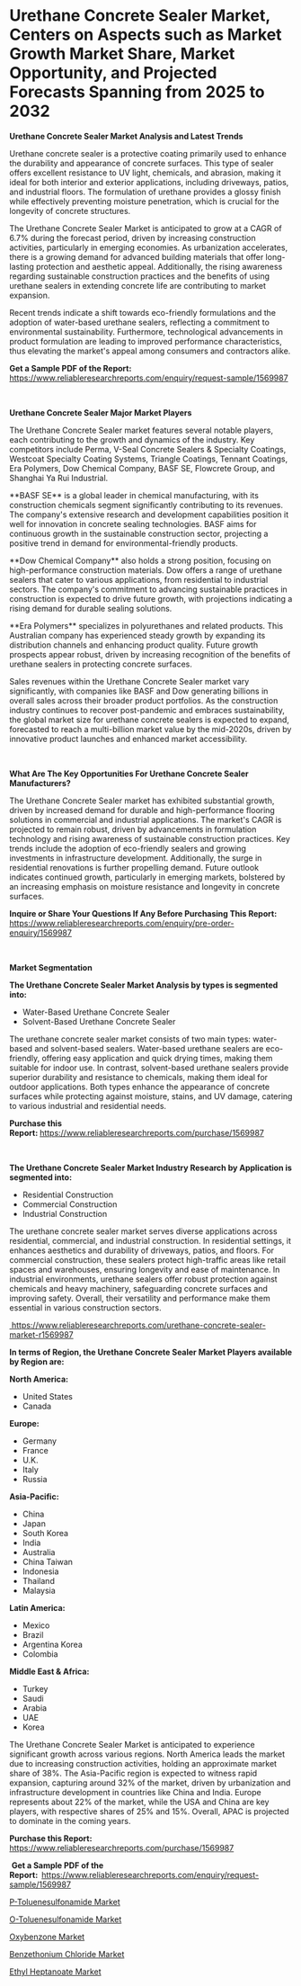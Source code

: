 <p><h1>Urethane Concrete Sealer Market, Centers on Aspects such as Market Growth Market Share, Market Opportunity, and Projected Forecasts Spanning from 2025 to 2032</h1></p><p><strong>Urethane Concrete Sealer Market Analysis and Latest Trends</strong></p>
<p><p>Urethane concrete sealer is a protective coating primarily used to enhance the durability and appearance of concrete surfaces. This type of sealer offers excellent resistance to UV light, chemicals, and abrasion, making it ideal for both interior and exterior applications, including driveways, patios, and industrial floors. The formulation of urethane provides a glossy finish while effectively preventing moisture penetration, which is crucial for the longevity of concrete structures.</p><p>The Urethane Concrete Sealer Market is anticipated to grow at a CAGR of 6.7% during the forecast period, driven by increasing construction activities, particularly in emerging economies. As urbanization accelerates, there is a growing demand for advanced building materials that offer long-lasting protection and aesthetic appeal. Additionally, the rising awareness regarding sustainable construction practices and the benefits of using urethane sealers in extending concrete life are contributing to market expansion. </p><p>Recent trends indicate a shift towards eco-friendly formulations and the adoption of water-based urethane sealers, reflecting a commitment to environmental sustainability. Furthermore, technological advancements in product formulation are leading to improved performance characteristics, thus elevating the market's appeal among consumers and contractors alike.</p></p>
<p><strong>Get a Sample PDF of the Report:&nbsp;</strong> <a href="https://www.reliableresearchreports.com/enquiry/request-sample/1569987?utm_campaign=36&utm_medium=2&utm_source=Github&utm_content=ia&utm_term=25032025&utm_id=urethane-concrete-sealer">https://www.reliableresearchreports.com/enquiry/request-sample/1569987</a></p>
<p>&nbsp;</p>
<p><strong>Urethane Concrete Sealer Major Market Players</strong></p>
<p><p>The Urethane Concrete Sealer market features several notable players, each contributing to the growth and dynamics of the industry. Key competitors include Perma, V-Seal Concrete Sealers & Specialty Coatings, Westcoat Specialty Coating Systems, Triangle Coatings, Tennant Coatings, Era Polymers, Dow Chemical Company, BASF SE, Flowcrete Group, and Shanghai Ya Rui Industrial.</p><p>**BASF SE** is a global leader in chemical manufacturing, with its construction chemicals segment significantly contributing to its revenues. The company's extensive research and development capabilities position it well for innovation in concrete sealing technologies. BASF aims for continuous growth in the sustainable construction sector, projecting a positive trend in demand for environmental-friendly products.</p><p>**Dow Chemical Company** also holds a strong position, focusing on high-performance construction materials. Dow offers a range of urethane sealers that cater to various applications, from residential to industrial sectors. The company's commitment to advancing sustainable practices in construction is expected to drive future growth, with projections indicating a rising demand for durable sealing solutions.</p><p>**Era Polymers** specializes in polyurethanes and related products. This Australian company has experienced steady growth by expanding its distribution channels and enhancing product quality. Future growth prospects appear robust, driven by increasing recognition of the benefits of urethane sealers in protecting concrete surfaces.</p><p>Sales revenues within the Urethane Concrete Sealer market vary significantly, with companies like BASF and Dow generating billions in overall sales across their broader product portfolios. As the construction industry continues to recover post-pandemic and embraces sustainability, the global market size for urethane concrete sealers is expected to expand, forecasted to reach a multi-billion market value by the mid-2020s, driven by innovative product launches and enhanced market accessibility.</p></p>
<p>&nbsp;</p>
<p><strong>What Are The Key Opportunities For Urethane Concrete Sealer Manufacturers?</strong></p>
<p><p>The Urethane Concrete Sealer market has exhibited substantial growth, driven by increased demand for durable and high-performance flooring solutions in commercial and industrial applications. The market's CAGR is projected to remain robust, driven by advancements in formulation technology and rising awareness of sustainable construction practices. Key trends include the adoption of eco-friendly sealers and growing investments in infrastructure development. Additionally, the surge in residential renovations is further propelling demand. Future outlook indicates continued growth, particularly in emerging markets, bolstered by an increasing emphasis on moisture resistance and longevity in concrete surfaces.</p></p>
<p><strong>Inquire or Share Your Questions If Any Before Purchasing This Report:</strong> <a href="https://www.reliableresearchreports.com/enquiry/pre-order-enquiry/1569987?utm_campaign=36&utm_medium=2&utm_source=Github&utm_content=ia&utm_term=25032025&utm_id=urethane-concrete-sealer">https://www.reliableresearchreports.com/enquiry/pre-order-enquiry/1569987</a></p>
<p>&nbsp;</p>
<p><strong>Market Segmentation</strong></p>
<p><strong>The Urethane Concrete Sealer Market Analysis by types is segmented into:</strong></p>
<p><ul><li>Water-Based Urethane Concrete Sealer</li><li>Solvent-Based Urethane Concrete Sealer</li></ul></p>
<p><p>The urethane concrete sealer market consists of two main types: water-based and solvent-based sealers. Water-based urethane sealers are eco-friendly, offering easy application and quick drying times, making them suitable for indoor use. In contrast, solvent-based urethane sealers provide superior durability and resistance to chemicals, making them ideal for outdoor applications. Both types enhance the appearance of concrete surfaces while protecting against moisture, stains, and UV damage, catering to various industrial and residential needs.</p></p>
<p><strong>Purchase this Report:&nbsp;</strong><a href="https://www.reliableresearchreports.com/purchase/1569987?utm_campaign=36&utm_medium=2&utm_source=Github&utm_content=ia&utm_term=25032025&utm_id=urethane-concrete-sealer">https://www.reliableresearchreports.com/purchase/1569987</a></p>
<p>&nbsp;</p>
<p><strong>The Urethane Concrete Sealer Market Industry Research by Application is segmented into:</strong></p>
<p><ul><li>Residential Construction</li><li>Commercial Construction</li><li>Industrial Construction</li></ul></p>
<p><p>The urethane concrete sealer market serves diverse applications across residential, commercial, and industrial construction. In residential settings, it enhances aesthetics and durability of driveways, patios, and floors. For commercial construction, these sealers protect high-traffic areas like retail spaces and warehouses, ensuring longevity and ease of maintenance. In industrial environments, urethane sealers offer robust protection against chemicals and heavy machinery, safeguarding concrete surfaces and improving safety. Overall, their versatility and performance make them essential in various construction sectors.</p></p>
<p><a href="https://www.reliableresearchreports.com/urethane-concrete-sealer-market-r1569987?utm_campaign=36&utm_medium=2&utm_source=Github&utm_content=ia&utm_term=25032025&utm_id=urethane-concrete-sealer">&nbsp;https://www.reliableresearchreports.com/urethane-concrete-sealer-market-r1569987</a></p>
<p><strong>In terms of Region, the Urethane Concrete Sealer Market Players available by Region are:</strong></p>
<p>
    <p> <strong> North America: </strong>
        <ul>
            <li>United States</li>
            <li>Canada</li>
        </ul>
        </p> 
    <p> <strong> Europe: </strong>
        <ul>
            <li>Germany</li>
            <li>France</li>
            <li>U.K.</li>
            <li>Italy</li>
            <li>Russia</li>
        </ul>
        </p> 
    <p> <strong> Asia-Pacific: </strong>
        <ul>
            <li>China</li>
            <li>Japan</li>
            <li>South Korea</li>
            <li>India</li>
            <li>Australia</li>
            <li>China Taiwan</li>
            <li>Indonesia</li>
            <li>Thailand</li>
            <li>Malaysia</li>
        </ul>
        </p> 
    <p> <strong> Latin America: </strong>
        <ul>
            <li>Mexico</li>
            <li>Brazil</li>
            <li>Argentina Korea</li>
            <li>Colombia</li>
        </ul>
        </p> 
    <p> <strong> Middle East & Africa: </strong>
        <ul>
            <li>Turkey</li>
            <li>Saudi</li>
            <li>Arabia</li>
            <li>UAE</li>
            <li>Korea</li>
        </ul>
    </p>
    </p>
<p><p>The Urethane Concrete Sealer Market is anticipated to experience significant growth across various regions. North America leads the market due to increasing construction activities, holding an approximate market share of 38%. The Asia-Pacific region is expected to witness rapid expansion, capturing around 32% of the market, driven by urbanization and infrastructure development in countries like China and India. Europe represents about 22% of the market, while the USA and China are key players, with respective shares of 25% and 15%. Overall, APAC is projected to dominate in the coming years.</p></p>
<p><strong>Purchase this Report: </strong><a href="https://www.reliableresearchreports.com/purchase/1569987?utm_campaign=36&utm_medium=2&utm_source=Github&utm_content=ia&utm_term=25032025&utm_id=urethane-concrete-sealer">https://www.reliableresearchreports.com/purchase/1569987</a></p>
<p>&nbsp;<strong>Get a Sample PDF of the Report:&nbsp;&nbsp;</strong><a href="https://www.reliableresearchreports.com/enquiry/request-sample/1569987?utm_campaign=36&utm_medium=2&utm_source=Github&utm_content=ia&utm_term=25032025&utm_id=urethane-concrete-sealer">https://www.reliableresearchreports.com/enquiry/request-sample/1569987</a></p>
<p><strong></strong></p>
<p><p><a href="https://github.com/vsiljgestel/Market-Research-Report-List-1/blob/main/p-toluenesulfonamide-market.md?utm_campaign=36&utm_medium=2&utm_source=Github&utm_content=ia&utm_term=25032025&utm_id=urethane-concrete-sealer">P-Toluenesulfonamide Market</a></p><p><a href="https://github.com/boudykodumi/Market-Research-Report-List-1/blob/main/o-toluenesulfonamide-market.md?utm_campaign=36&utm_medium=2&utm_source=Github&utm_content=ia&utm_term=25032025&utm_id=urethane-concrete-sealer">O-Toluenesulfonamide Market</a></p><p><a href="https://github.com/nwokechock6s/Market-Research-Report-List-1/blob/main/oxybenzone-market.md?utm_campaign=36&utm_medium=2&utm_source=Github&utm_content=ia&utm_term=25032025&utm_id=urethane-concrete-sealer">Oxybenzone Market</a></p><p><a href="https://github.com/ummulmzu/Market-Research-Report-List-1/blob/main/benzethonium-chloride-market.md?utm_campaign=36&utm_medium=2&utm_source=Github&utm_content=ia&utm_term=25032025&utm_id=urethane-concrete-sealer">Benzethonium Chloride Market</a></p><p><a href="https://github.com/aiamekar/Market-Research-Report-List-1/blob/main/ethyl-heptanoate-market.md?utm_campaign=36&utm_medium=2&utm_source=Github&utm_content=ia&utm_term=25032025&utm_id=urethane-concrete-sealer">Ethyl Heptanoate Market</a></p></p>